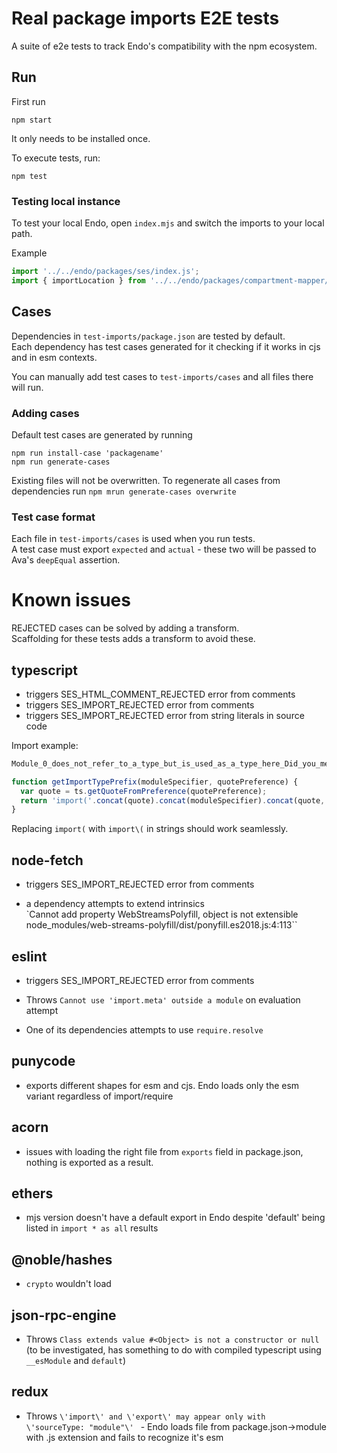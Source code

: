 # Real package imports E2E tests

A suite of e2e tests to track Endo's compatibility with the npm ecosystem.

## Run

First run

```
npm start
```

It only needs to be installed once.

To execute tests, run:

```
npm test
```

### Testing local instance

To test your local Endo, open `index.mjs` and switch the imports to your local path.

Example

```js
import '../../endo/packages/ses/index.js';
import { importLocation } from '../../endo/packages/compartment-mapper/index.js';
```

## Cases

Dependencies in `test-imports/package.json` are tested by default.  
Each dependency has test cases generated for it checking if it works in cjs and in esm contexts.

You can manually add test cases to `test-imports/cases` and all files there will run.

### Adding cases

Default test cases are generated by running

```
npm run install-case 'packagename'
npm run generate-cases
```

Existing files will not be overwritten. To regenerate all cases from dependencies run `npm mrun generate-cases overwrite`

### Test case format

Each file in `test-imports/cases` is used when you run tests.  
A test case must export `expected` and `actual` - these two will be passed to Ava's `deepEqual` assertion.

# Known issues

REJECTED cases can be solved by adding a transform.  
Scaffolding for these tests adds a transform to avoid these.

## typescript

- triggers SES_HTML_COMMENT_REJECTED error from comments
- triggers SES_IMPORT_REJECTED error from comments
- triggers SES_IMPORT_REJECTED error from string literals in source code

Import example:

```js
Module_0_does_not_refer_to_a_type_but_is_used_as_a_type_here_Did_you_mean_typeof_import_0: diag(1340, ts.DiagnosticCategory.Error, "Module_0_does_not_refer_to_a_type_but_is_used_as_a_type_here_Did_you_mean_typeof_import_0_1340", "Module '{0}' does not refer to a type, but is used as a type here. Did you mean 'typeof import('{0}')'?"),

```

```js
function getImportTypePrefix(moduleSpecifier, quotePreference) {
  var quote = ts.getQuoteFromPreference(quotePreference);
  return 'import('.concat(quote).concat(moduleSpecifier).concat(quote, ').');
}
```

Replacing `import(` with `import\(` in strings should work seamlessly.

## node-fetch

- triggers SES_IMPORT_REJECTED error from comments

- a dependency attempts to extend intrinsics  
  `Cannot add property WebStreamsPolyfill, object is not extensible node_modules/web-streams-polyfill/dist/ponyfill.es2018.js:4:113``

## eslint

- triggers SES_IMPORT_REJECTED error from comments

- Throws `Cannot use 'import.meta' outside a module` on evaluation attempt
- One of its dependencies attempts to use `require.resolve`

## punycode

- exports different shapes for esm and cjs. Endo loads only the esm variant regardless of import/require

## acorn

- issues with loading the right file from `exports` field in package.json, nothing is exported as a result.

## ethers

- mjs version doesn't have a default export in Endo despite 'default' being listed in `import * as all` results

## @noble/hashes

- `crypto` wouldn't load

## json-rpc-engine

- Throws `Class extends value #<Object> is not a constructor or null` (to be investigated, has something to do with compiled typescript using `__esModule` and `default`)

## redux

- Throws `\'import\' and \'export\' may appear only with \'sourceType: "module"\' ` - Endo loads file from package.json->module with .js extension and fails to recognize it's esm
